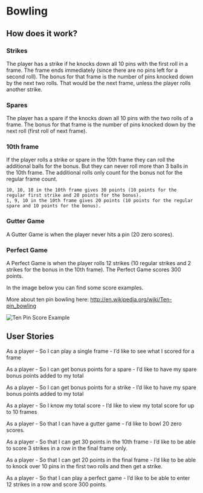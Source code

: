 
Bowling
=================

## How does it work?

### Strikes

The player has a strike if he knocks down all 10 pins with the first roll in a frame. The frame ends immediately (since there are no pins left for a second roll). The bonus for that frame is the number of pins knocked down by the next two rolls. That would be the next frame, unless the player rolls another strike.

### Spares

The player has a spare if the knocks down all 10 pins with the two rolls of a frame. The bonus for that frame is the number of pins knocked down by the next roll (first roll of next frame).

### 10th frame

If the player rolls a strike or spare in the 10th frame they can roll the additional balls for the bonus. But they can never roll more than 3 balls in the 10th frame. The additional rolls only count for the bonus not for the regular frame count.

    10, 10, 10 in the 10th frame gives 30 points (10 points for the regular first strike and 20 points for the bonus).
    1, 9, 10 in the 10th frame gives 20 points (10 points for the regular spare and 10 points for the bonus).

### Gutter Game

A Gutter Game is when the player never hits a pin (20 zero scores).

### Perfect Game

A Perfect Game is when the player rolls 12 strikes (10 regular strikes and 2 strikes for the bonus in the 10th frame). The Perfect Game scores 300 points.

In the image below you can find some score examples.

More about ten pin bowling here: http://en.wikipedia.org/wiki/Ten-pin_bowling

![Ten Pin Score Example](images/example_ten_pin_scoring.png)


##  User Stories

As a player - So I can play a single frame - I’d like to see what I scored for a frame

As a player - So I can get bonus points for a spare - I’d like to have my spare bonus points added to my total

As a player - So I can get bonus points for a strike - I’d like to have my spare bonus points added to my total

As a player - So I know my total score - I’d like to view my total score for up to 10 frames

As a player - So that I can have a gutter game - I’d like to bowl 20 zero scores.

As a player - So that I can get 30 points in the 10th frame - I’d like to be able to score 3 strikes in a row in the final frame only.

As a player - So that I can get 20 points in the final frame - I’d like to be able to knock over 10 pins in the first two rolls and then get a strike.

As a player - So that I can play a perfect game - I’d like to be able to enter 12 strikes in a row and score 300 points.

